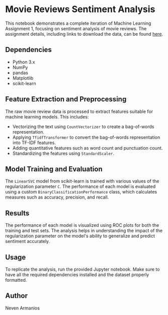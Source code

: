 # Movie Reviews Sentiment Analysis

This notebook demonstrates a complete iteration of Machine Learning Assignment 1, focusing on sentiment analysis of movie reviews. The assignment details, including links to download the data, can be found [here](https://docs.google.com/document/d/1WGYw99e5q6j5V0Zrf2HveagU6URt_kVvdR8B9HYQ99E/edit?usp=sharing).

## Dependencies

- Python 3.x
- NumPy
- pandas
- Matplotlib
- scikit-learn

## Feature Extraction and Preprocessing

The raw movie review data is processed to extract features suitable for machine learning models. This includes:

- Vectorizing the text using `CountVectorizer` to create a bag-of-words representation.
- Applying `TfidfTransformer` to convert the bag-of-words representation into TF-IDF features.
- Adding quantitative features such as word count and punctuation count.
- Standardizing the features using `StandardScaler`.

## Model Training and Evaluation

The `LinearSVC` model from scikit-learn is trained with various values of the regularization parameter `C`. The performance of each model is evaluated using a custom `BinaryClassificationPerformance` class, which calculates measures such as accuracy, precision, and recall.

## Results

The performance of each model is visualized using ROC plots for both the training and test sets. The analysis helps in understanding the impact of the regularization parameter on the model's ability to generalize and predict sentiment accurately.

## Usage

To replicate the analysis, run the provided Jupyter notebook. Make sure to have all the required dependencies installed and the dataset properly formatted.

## Author

Neven Armanios
